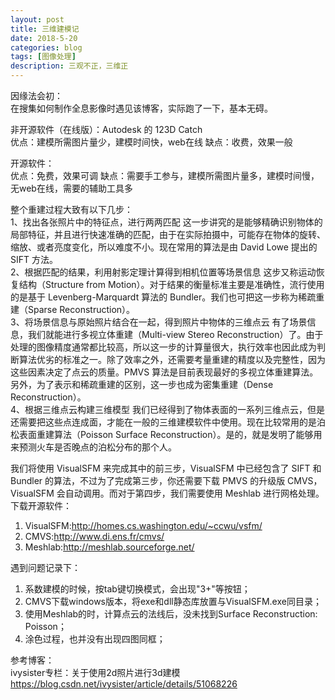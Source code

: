 ```yaml
---
layout: post
title: 三维建模记
date: 2018-5-20
categories: blog
tags: [图像处理]
description: 三观不正，三维正
---
```


因缘法会初：<br>
在搜集如何制作全息影像时遇见该博客，实际跑了一下，基本无碍。<br>

非开源软件（在线版）：Autodesk 的 123D Catch<br>
优点：建模所需图片量少，建模时间快，web在线
缺点：收费，效果一般

开源软件：<br>
优点：免费，效果可调
缺点：需要手工参与，建模所需图片量多，建模时间慢，无web在线，需要的辅助工具多


整个重建过程大致有以下几步：<br>
1、找出各张照片中的特征点，进行两两匹配
这一步讲究的是能够精确识别物体的局部特征，并且进行快速准确的匹配，由于在实际拍摄中，可能存在物体的旋转、缩放、或者亮度变化，所以难度不小。现在常用的算法是由 David Lowe 提出的SIFT 方法。<br>
2、根据匹配的结果，利用射影定理计算得到相机位置等场景信息
这步又称运动恢复结构（Structure from Motion）。对于结果的衡量标准主要是准确性，流行使用的是基于 Levenberg-Marquardt 算法的 Bundler。我们也可把这一步称为稀疏重建（Sparse Reconstruction）。<br>
3、将场景信息与原始照片结合在一起，得到照片中物体的三维点云
有了场景信息，我们就能进行多视立体重建（Multi-view Stereo Reconstruction）了。由于处理的图像精度通常都比较高，所以这一步的计算量很大，执行效率也因此成为判断算法优劣的标准之一。除了效率之外，还需要考量重建的精度以及完整性，因为这些因素决定了点云的质量。PMVS 算法是目前表现最好的多视立体重建算法。另外，为了表示和稀疏重建的区别，这一步也成为密集重建（Dense Reconstruction）。<br>
4、根据三维点云构建三维模型
我们已经得到了物体表面的一系列三维点云，但是还需要把这些点连成面，才能在一般的三维建模软件中使用。现在比较常用的是泊松表面重建算法（Poisson Surface Reconstruction）。是的，就是发明了能够用来预测火车是否晚点的泊松分布的那个人。<br>

我们将使用 VisualSFM 来完成其中的前三步，VisualSFM 中已经包含了 SIFT 和 Bundler 的算法，不过为了完成第三步，你还需要下载 PMVS 的升级版 CMVS，VisualSFM 会自动调用。而对于第四步，我们需要使用 Meshlab 进行网格处理。<br>
下载开源软件：<br>
1. VisualSFM:http://homes.cs.washington.edu/~ccwu/vsfm/
2. CMVS:http://www.di.ens.fr/cmvs/
3. Meshlab:http://meshlab.sourceforge.net/

遇到问题记录下：<br>
1. 系数建模的时候，按tab键切换模式，会出现"3+"等按钮；
2. CMVS下载windows版本，将exe和dll静态库放置与VisualSFM.exe同目录；
3. 使用Meshlab的时，计算点云的法线后，没未找到Surface Reconstruction: Poisson；
4. 涂色过程，也并没有出现四图同框；

参考博客：<br>
ivysister专栏：关于使用2d照片进行3d建模<br>
https://blog.csdn.net/ivysister/article/details/51068226<br>